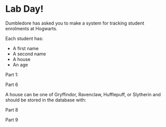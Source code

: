 # Lab Day!

Dumbledore has asked you to make a system for tracking student enrolments at Hogwarts.

Each student has:
- A first name
- A second name
- A house
- An age

Part 1:
 <!-- - Create a Hogwarts database -->
 <!-- - Create a table for Students -->
<!--
Part 2
 - Create a ruby model that can save() a students details -->
 <!-- - Create some seed data to populate the database with students -->

<!-- Part 3
- Add methods to a student to
  - find all the students
  - find a student by id -->
<!--
Part 4
- Create a view to show all the students -->
<!--
Part 5
- Create a view to create a new student
  - hard code a drop down of house names -->

Part 6

A house can be one of Gryffindor, Ravenclaw, Hufflepuff, or Slytherin and should be stored in the database with:
  <!-- - A name
  - Optionally, a url for a logo

  - Create a table for Houses
  - Create a ruby model that can save() the details of a house
  - Seed the database -->
<!--
Part 7
  - Add a method to House to find all houses
  - Add a method to House to find a house by id -->

Part 8
  <!-- - Alter the student to have a foreign key to House instead of text -->
  <!-- - Add a method to Student to find a house() for the student -->

Part 9
  <!-- - Change the new student form to populate the drop down from the House table -->
